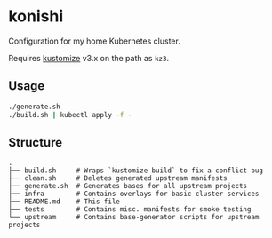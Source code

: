# konishi

Configuration for my home Kubernetes cluster.

Requires [kustomize](https://github.com/kubernetes-sigs/kustomize) v3.x on the path as `kz3`.

## Usage

```sh
./generate.sh
./build.sh | kubectl apply -f -
```

## Structure

```
.
├── build.sh     # Wraps `kustomize build` to fix a conflict bug
├── clean.sh     # Deletes generated upstream manifests
├── generate.sh  # Generates bases for all upstream projects
├── infra        # Contains overlays for basic cluster services
├── README.md    # This file
├── tests        # Contains misc. manifests for smoke testing
└── upstream     # Contains base-generator scripts for upstream projects
```
